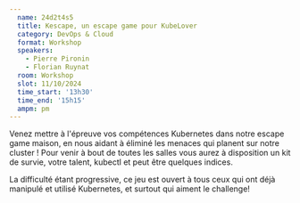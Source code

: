 ```yaml
---
  name: 24d2t4s5
  title: Kescape, un escape game pour KubeLover
  category: DevOps & Cloud
  format: Workshop
  speakers: 
    - Pierre Pironin
    - Florian Ruynat
  room: Workshop
  slot: 11/10/2024
  time_start: '13h30'
  time_end: '15h15'
  ampm: pm
---
```

Venez mettre à l'épreuve vos compétences Kubernetes dans notre escape game maison, en nous aidant à éliminé les menaces qui planent sur notre cluster ! Pour venir à bout de toutes les salles vous aurez à disposition un kit de survie, votre talent, kubectl et peut être quelques indices.

La difficulté étant progressive, ce jeu est ouvert à tous ceux qui ont déjà manipulé et utilisé Kubernetes, et surtout qui aiment le challenge!
